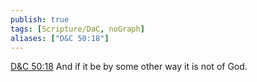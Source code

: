 ```yaml
---
publish: true
tags: [Scripture/DaC, noGraph]
aliases: ["D&C 50:18"]
---
```

[D&C 50:18](https://churchofjesuschrist.org/study/scriptures/dc-testament/dc/50?lang=eng&id=p18#p18) And if it be by some other way it is not of God.
